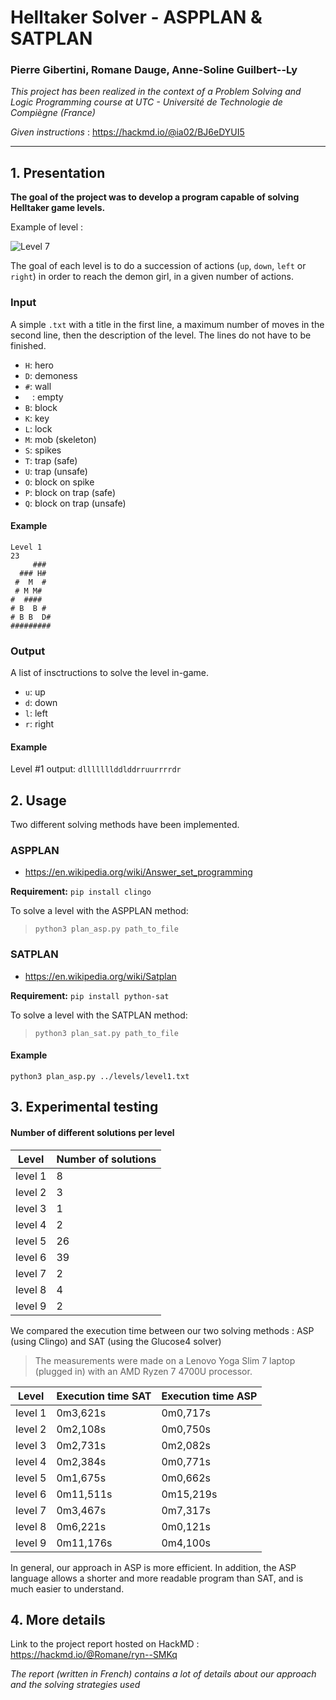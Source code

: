 # Helltaker Solver - ASPPLAN & SATPLAN
### Pierre Gibertini, Romane Dauge, Anne-Soline Guilbert--Ly
*This project has been realized in the context of a Problem Solving and Logic Programming course at UTC - Université de Technologie de Compiègne (France)*

*Given instructions* : https://hackmd.io/@ia02/BJ6eDYUI5
***

## 1. Presentation

**The goal of the project was to develop a program capable of solving Helltaker game levels.**

Example of level :

![Level 7](https://cdn.canardware.com/2021/05/05014910/6841-helltaker-1.jpg)

The goal of each level is to do a succession of actions (`up`, `down`, `left` or `right`) in order to reach the demon girl, in a given number of actions.

### Input

A simple `.txt` with a title in the first line, a maximum number of moves in the second line, then the description of the level. The lines do not have to be finished.

- `H`: hero
- `D`: demoness
- `#`: wall
- ` ` : empty
- `B`: block
- `K`: key
- `L`: lock
- `M`: mob (skeleton)
- `S`: spikes
- `T`: trap (safe)
- `U`: trap (unsafe)
- `O`: block on spike
- `P`: block on trap (safe)
- `Q`: block on trap (unsafe)

#### Example

```
Level 1
23
     ###
  ### H#
 #  M  #
 # M M#
#  ####
# B  B #
# B B  D#
#########
```

### Output

A list of insctructions to solve the level in-game. 
- `u`: up
- `d`: down
- `l`: left
- `r`: right

#### Example
Level #1 output: `dlllllllddlddrruurrrrdr`

## 2. Usage

Two different solving methods have been implemented.

### ASPPLAN

- https://en.wikipedia.org/wiki/Answer_set_programming

**Requirement:** `pip install clingo`

To solve a level with the ASPPLAN method:
> `python3 plan_asp.py path_to_file`


### SATPLAN

- https://en.wikipedia.org/wiki/Satplan

**Requirement:** `pip install python-sat`

To solve a level with the SATPLAN method:
> `python3 plan_sat.py path_to_file`

#### Example
`python3 plan_asp.py ../levels/level1.txt`

## 3. Experimental testing

#### Number of different solutions per level

| Level   | Number of solutions |
|---------|---------------------| 
| level 1 | 8                   |
| level 2 | 3                   |
| level 3 | 1                   |
| level 4 | 2                   |
| level 5 | 26                  |
| level 6 | 39                  |
| level 7 | 2                   |
| level 8 | 4                   |
| level 9 | 2                   |

We compared the execution time between our two solving methods : ASP (using Clingo) and SAT (using the Glucose4 solver)

> The measurements were made on a Lenovo Yoga Slim 7 laptop (plugged in) with an AMD Ryzen 7 4700U processor.

| Level   | Execution time SAT | Execution time  ASP |
|---------|--------------------|---------------------|
| level 1 | 0m3,621s           | 0m0,717s            |
| level 2 | 0m2,108s           | 0m0,750s            |
| level 3 | 0m2,731s           | 0m2,082s            |
| level 4 | 0m2,384s           | 0m0,771s            |
| level 5 | 0m1,675s           | 0m0,662s            |
| level 6 | 0m11,511s          | 0m15,219s           |
| level 7 | 0m3,467s           | 0m7,317s            |
| level 8 | 0m6,221s           | 0m0,121s            |
| level 9 | 0m11,176s          | 0m4,100s            |

In general, our approach in ASP is more efficient. 
In addition, the ASP language allows a shorter and more readable program than SAT, and is much easier to understand.

## 4. More details
Link to the project report hosted on HackMD :
https://hackmd.io/@Romane/ryn--SMKq

*The report (written in French) contains a lot of details about our approach and the solving strategies used*

